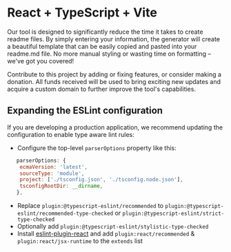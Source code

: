 # React + TypeScript + Vite

Our tool is designed to significantly reduce the time it takes to create readme files. By simply entering your information, the generator will create a beautiful template that can be easily copied and pasted into your readme.md file. No more manual styling or wasting time on formatting – we've got you covered!

Contribute to this project by adding or fixing features, or consider making a donation. All funds received will be used to bring exciting new updates and acquire a custom domain to further improve the tool's capabilities.

## Expanding the ESLint configuration

If you are developing a production application, we recommend updating the configuration to enable type aware lint rules:

- Configure the top-level `parserOptions` property like this:

```js
   parserOptions: {
    ecmaVersion: 'latest',
    sourceType: 'module',
    project: ['./tsconfig.json', './tsconfig.node.json'],
    tsconfigRootDir: __dirname,
   },
```

- Replace `plugin:@typescript-eslint/recommended` to `plugin:@typescript-eslint/recommended-type-checked` or `plugin:@typescript-eslint/strict-type-checked`
- Optionally add `plugin:@typescript-eslint/stylistic-type-checked`
- Install [eslint-plugin-react](https://github.com/jsx-eslint/eslint-plugin-react) and add `plugin:react/recommended` & `plugin:react/jsx-runtime` to the `extends` list
